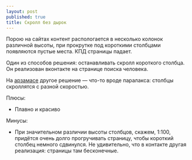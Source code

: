 ```yaml
---
layout: post
published: true
title: Скролл без дырок
---
```



Порою на сайтах контент распологается в несколько колонок различной высоты, при прокрутке под короткими столбцами появляются пустые места. КПД страницы падает.

Один из способов решения: останавливать скролл короткого столбца. Он реализован вконтакте на странице поиска человека.
<!--more-->

На [арзамасе](http://arzamas.academy/) другое решение — что-то вроде паралакса: столбцы скроллятся с разной скоростью.

Плюсы:
* Плавно и красиво

Минусы:
* При значительном различии высоты столбцов, скажем, 1:100, придётся очень долго прогручивать страницу, чтобы короткий столбец немного сдвинулся. Не удивительно, что в контакте другая реализация: страницы там бесконечные.